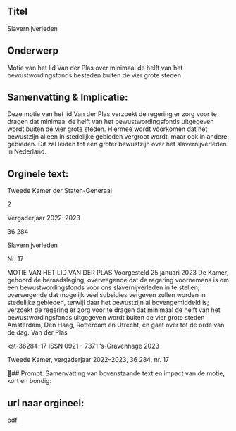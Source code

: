 ## Titel
Slavernijverleden
## Onderwerp
Motie van het lid Van der Plas over minimaal de helft van het bewustwordingsfonds besteden buiten de vier grote steden 
## Samenvatting & Implicatie:

Deze motie van het lid Van der Plas verzoekt de regering er zorg voor te dragen dat minimaal de helft van het bewustwordingsfonds uitgegeven wordt buiten de vier grote steden. Hiermee wordt voorkomen dat het bewustzijn alleen in stedelijke gebieden vergroot wordt, maar ook in andere gebieden. Dit zal leiden tot een groter bewustzijn over het slavernijverleden in Nederland.
## Orginele text:


Tweede Kamer der Staten-Generaal

2

Vergaderjaar 2022–2023

36 284

Slavernijverleden

Nr. 17

MOTIE VAN HET LID VAN DER PLAS
Voorgesteld 25 januari 2023
De Kamer,
gehoord de beraadslaging,
overwegende dat de regering voornemens is om een bewustwordingsfonds voor ons slavernijverleden in te stellen;
overwegende dat mogelijk veel subsidies vergeven zullen worden in
stedelijke gebieden, terwijl daar het bewustzijn al bovengemiddeld is;
verzoekt de regering er zorg voor te dragen dat minimaal de helft van het
bewustwordingsfonds uitgegeven wordt buiten de vier grote steden
Amsterdam, Den Haag, Rotterdam en Utrecht,
en gaat over tot de orde van de dag.
Van der Plas

kst-36284-17
ISSN 0921 - 7371
’s-Gravenhage 2023

Tweede Kamer, vergaderjaar 2022–2023, 36 284, nr. 17

## Prompt:
Samenvatting van bovenstaande text en impact van de motie, kort en bondig:

## url naar orgineel:
[pdf](https://gegevensmagazijn.tweedekamer.nl/OData/v4/2.0/Document(335bcab0-d6ec-48fa-8a62-e6d068aa4e40)/resource)
